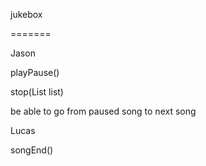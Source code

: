 jukebox

=======

Jason

playPause()

stop(List list)

be able to go from paused song to next song



Lucas

songEnd()
